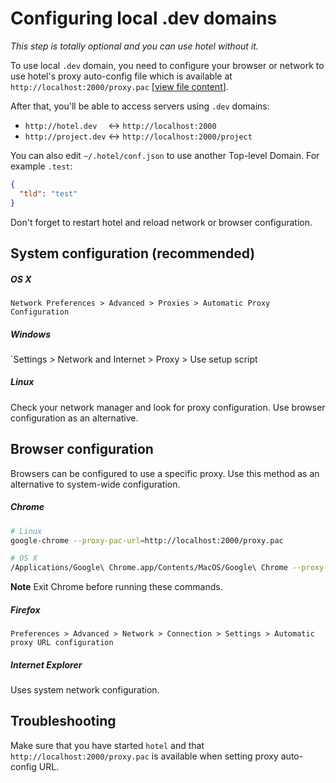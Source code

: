 # Configuring local .dev domains

_This step is totally optional and you can use hotel without it._

To use local `.dev` domain, you need to configure your browser or network to use hotel's proxy auto-config file which is available at `http://localhost:2000/proxy.pac` [[view file content](../src/daemon/views/proxy-pac.js)].

After that, you'll be able to access servers using `.dev` domains:

* `http://hotel.dev  ` <-> `http://localhost:2000`
* `http://project.dev` <-> `http://localhost:2000/project`

You can also edit `~/.hotel/conf.json` to use another Top-level Domain. For example `.test`:

```json
{
  "tld": "test"
}
```

Don't forget to restart hotel and reload network or browser configuration.

## System configuration (recommended)

##### OS X

`Network Preferences > Advanced > Proxies > Automatic Proxy Configuration`

##### Windows

`Settings > Network and Internet > Proxy > Use setup script

##### Linux

Check your network manager and look for proxy configuration. Use browser configuration as an alternative.

## Browser configuration

Browsers can be configured to use a specific proxy. Use this method as an alternative to system-wide configuration.

##### Chrome

```sh
# Linux
google-chrome --proxy-pac-url=http://localhost:2000/proxy.pac

# OS X
/Applications/Google\ Chrome.app/Contents/MacOS/Google\ Chrome --proxy-pac-url=http://localhost:2000/proxy.pac 
```

__Note__ Exit Chrome before running these commands.

##### Firefox

`Preferences > Advanced > Network > Connection > Settings > Automatic proxy URL configuration`

##### Internet Explorer

Uses system network configuration.

## Troubleshooting

Make sure that you have started `hotel` and that `http://localhost:2000/proxy.pac` is available when setting proxy auto-config URL.
